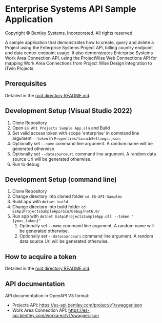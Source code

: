 # Enterprise Systems API Sample Application

Copyright © Bentley Systems, Incorporated. All rights reserved.

A sample application that demonstrates how to create, query and delete a Project using the Enterprise Systems Project API, billing country endpoint and data center endpoint usage. It also demonstrates Enterprise Systems Work Area Connection API, using the ProjectWise Web Connections API for mapping Work Area Connections from Project Wise Design Integration to iTwin Projects.

## Prerequisites

Detailed in the [root directory README.md](../README.md).

## Development Setup (Visual Studio 2022)

1. Clone Repository
2. Open `ES API Projects Sample App.sln` and Build
3. Set valid access token with scope 'enterprise' in command line argument `--token` in `Properties/launchSettings.json`.
4. Optionally set `--name` command line argument. A random name will be generated otherwise.
5. Optionally set `--datasourceuri` command line argument. A random data source Uri will be generated otherwise.
6. Run to debug

## Development Setup (command line)

1. Clone Repository
2. Change directory into cloned folder `cd ES-API-Samples`
3. Build app with `dotnet build`
4. Change directory into build folder `cd EsApiProjectsSampleApp/bin/Debug/net6.0/`
5. Run app with `dotnet EsApiProjectsSampleApp.dll --token "{your_token}"`
   1. Optionally set `--name` command line argument. A random name will be generated otherwise.
   2. Optionally set `--datasourceuri` command line argument. A random data source Uri will be generated otherwise.

## How to acquire a token

Detailed in the [root directory README.md](../README.md).

## API documentation

API documentation in OpenAPI V3 format:
* Projects API: https://es-api.bentley.com/project/v1/swagger.json
* Work Area Connection API: https://es-api.bentley.com/workarea/v1/swagger.json
